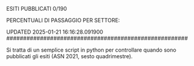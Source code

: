 ESITI PUBBLICATI 0/190 

PERCENTUALI DI PASSAGGIO PER SETTORE:

UPDATED 2025-01-21 16:16:28.091900
###################################################### 

Si tratta di un semplice script in python per controllare quando sono pubblicati gli esiti (ASN 2021, sesto quadrimestre).

